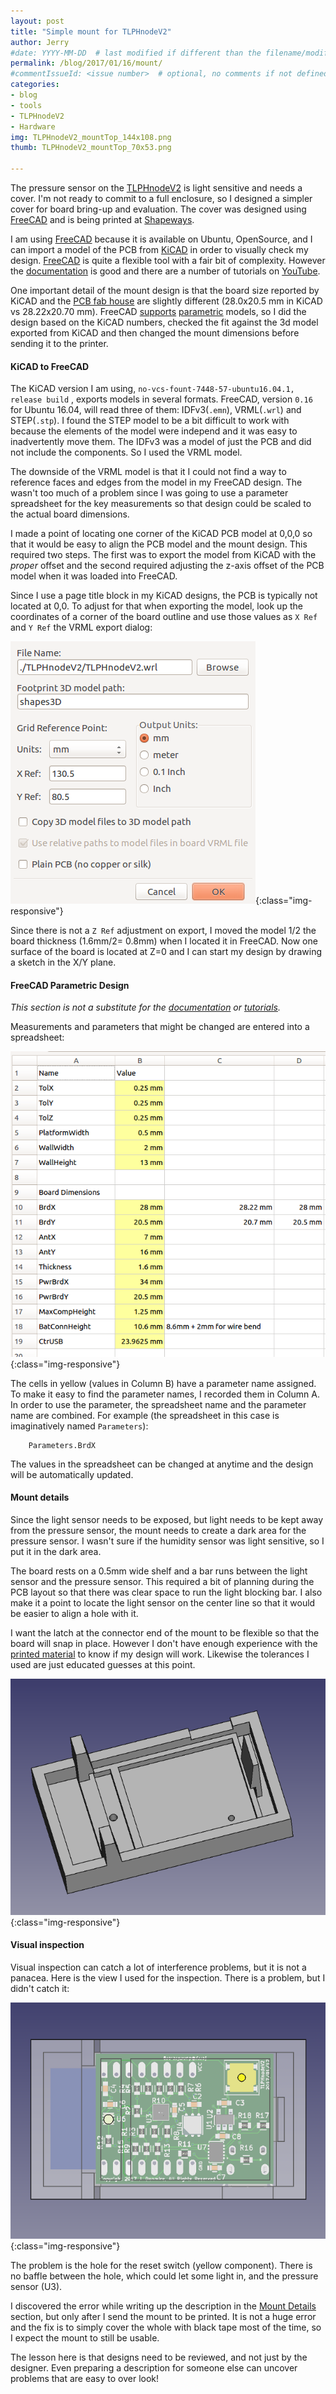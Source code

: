 ```yaml
---
layout: post
title: "Simple mount for TLPHnodeV2"
author: Jerry
#date: YYYY-MM-DD  # last modified if different than the filename/modification time
permalink: /blog/2017/01/16/mount/
#commentIssueId: <issue number>  # optional, no comments if not defined
categories:
- blog
- tools
- TLPHnodeV2
- Hardware
img: TLPHnodeV2_mountTop_144x108.png
thumb: TLPHnodeV2_mountTop_70x53.png

---
```


The pressure sensor on the [TLPHnodeV2][node] is light sensitive and needs a
cover. I'm not ready to commit to a full enclosure, so I designed a
simpler cover for board bring-up and evaluation. The cover was designed
using [FreeCAD][freecad] and is being printed at [Shapeways][shapeways].

[freecad]: http://www.freecadweb.org/
[node]: /component/tlphnodeV2/
[shapeways]: https://www.shapeways.com/

<!--more-->

I am using [FreeCAD][freecad] because it is available on Ubuntu,
OpenSource, and I can import a model of the PCB from [KiCAD][kicad] in
order to visually check my design. [FreeCAD][freecad] is quite a
flexible tool with a fair bit of complexity. However the
[documentation][freecad_doc]
is good and there are a number of tutorials
on [YouTube](https://www.youtube.com/results?search_query=freecad).

One important detail of the mount design is that the board size
reported by KiCAD and the [PCB fab house][OSH] are slightly different
(28.0x20.5 mm in KiCAD vs 28.22x20.70 mm). FreeCAD
[supports][parametric] [parametric][parametric_def]
models, so I did the design based on the KiCAD numbers, checked the fit
against the 3d model exported from KiCAD and then changed the mount
dimensions before sending it to the printer.

[freecad_doc]: http://www.freecadweb.org/wiki/index.php?title=Main_Page
[parametric]: http://www.freecadweb.org/wiki/index.php?title=Manual:Parametric_objects
[parametric_def]: https://en.wikipedia.org/wiki/Solid_modeling#Parametric_and_feature-based_modeling
[kicad]: http://kicad-pcb.org/
[OSH]: https://oshpark.com/


#### KiCAD to FreeCAD
The KiCAD version I am using, `no-vcs-fount-7448-57-ubuntu16.04.1,
release build` , exports models in several formats. FreeCAD,  version
`0.16` for Ubuntu 16.04, will read three of them: IDFv3(`.emn`),
VRML(`.wrl`) and STEP(`.stp`). I found the STEP model to be a bit
difficult to work with because the elements of the model were independ
and it was easy to inadvertently move them. The IDFv3 was a model of
just the PCB and did not include the components. So I used the VRML
model.

The downside of the VRML model is that it I could not find a way to
reference faces and edges from the model in my FreeCAD design. The
wasn't too much of a problem since I was going to use a parameter
spreadsheet for the key measurements so that design could be scaled to
the actual board dimensions.

I made a point of locating one corner of the KiCAD PCB model at 0,0,0 so
that it would be easy to align the PCB model and the mount design. This
required two steps. The first was to export the model from KiCAD with
the _proper_ offset and the second required adjusting the z-axis offset
of the PCB model when it was loaded into FreeCAD.

Since I use a page title block in my KiCAD designs, the PCB is typically
not located at 0,0. To adjust for that when exporting the model, look up
the coordinates of a corner of the board outline and use those values as
`X Ref` and `Y Ref` the VRML export dialog:

![VRML Export Dialog](/assets/img/blog/VRMLExport.png){:class="img-responsive"}

Since there is not a `Z Ref` adjustment on export, I moved the model 1/2
the board thickness (1.6mm/2= 0.8mm) when I located it in FreeCAD. Now
one surface of the board is located at Z=0 and I can start my design by
drawing a sketch in the X/Y plane.

#### FreeCAD Parametric Design

_This section is not a substitute for the
[documentation](http://www.freecadweb.org/wiki/index.php?title=Manual:Parametric_objects)
or
[tutorials](https://www.youtube.com/results?search_query=freecad+parametric+design)._

Measurements and parameters that might be changed are entered into a
spreadsheet:

![Parameter Spreadsheet](/assets/img/blog/FreeCAD_spreadsheet.png){:class="img-responsive"}

The cells in yellow (values in Column B) have a parameter name assigned.
To make it easy to find the parameter names, I recorded them in Column
A. In order to use the parameter, the spreadsheet name and the parameter
name are combined. For example (the spreadsheet in this case is
imaginatively named `Parameters`):

        Parameters.BrdX

The values in the spreadsheet can be changed at anytime and the design
will be automatically updated.

#### Mount details
Since the light sensor needs to be exposed, but light needs to be kept
away from the pressure sensor, the mount needs to create a dark area for
the pressure sensor. I wasn't sure if the humidity sensor was light
sensitive, so I put it in the dark area.

The board rests on a 0.5mm wide shelf and a bar runs between the light
sensor and the pressure sensor. This required a bit of planning during
the PCB layout so that there was clear space to run the light blocking
bar. I also make it a point to locate the light sensor on the center
line so that it would be easier to align a hole with it.

I want the latch at the connector end of the mount to be flexible so
that the board will snap in place. However I don't have enough
experience with the [printed material][strongFlexibleBlack] to know if my
design will work. Likewise the tolerances I used are just educated
guesses at this point.

![Empty Mount](/assets/img/blog/TLPHnodeV2_mountEmpty.png){:class="img-responsive"}

[strongFlexibleBlack]: https://www.shapeways.com/materials/strong-and-flexible-plastic?li=nav

#### Visual inspection
Visual inspection can catch a lot of interference problems, but it is
not a panacea. Here is the view I used for the inspection. There is a
problem, but I didn't catch it:

![Mount Bottom View, Transparent](/assets/img/blog/TLPHnodeV2_mountBottom2.png){:class="img-responsive"}

The problem is the hole for the reset switch (yellow component). There
is no baffle between the hole, which could let some light in, and the pressure sensor (U3).

I discovered the error while writing up the description in the [Mount
Details](#mount-details) section, but only after I send the mount to be
printed. It is not a huge error and the fix is to simply cover the whole
with black tape most of the time, so I expect the mount to still be
usable.

The lesson here is that designs need to be reviewed, and not just by the
designer. Even preparing a description for someone else can uncover
problems that are easy to over look!
